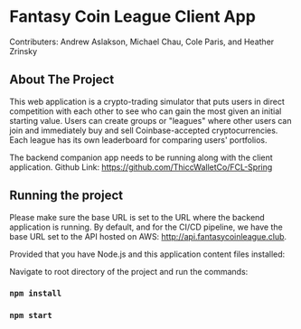 # Fantasy Coin League Client App
Contributers: Andrew Aslakson, Michael Chau, Cole Paris, and Heather Zrinsky

## About The Project
This web application is a crypto-trading simulator that puts users in direct competition with each other to see who can gain the most given an initial starting value. Users can create groups or "leagues" where other users can join and immediately buy and sell Coinbase-accepted cryptocurrencies. Each league has its own leaderboard for comparing users' portfolios.

The backend companion app needs to be running along with the client application.
Github Link: https://github.com/ThiccWalletCo/FCL-Spring

## Running the project
Please make sure the base URL is set to the URL where the backend application is running. By default, and for the CI/CD pipeline, we have the base URL set to the API hosted on AWS: http://api.fantasycoinleague.club.

Provided that you have Node.js and this application content files installed:

Navigate to root directory of the project and run the commands:

### `npm install`
### `npm start`

